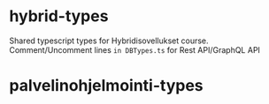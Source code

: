 # hybrid-types

Shared typescript types for Hybridisovellukset course.
Comment/Uncomment lines `in DBTypes.ts` for Rest API/GraphQL API
# palvelinohjelmointi-types
